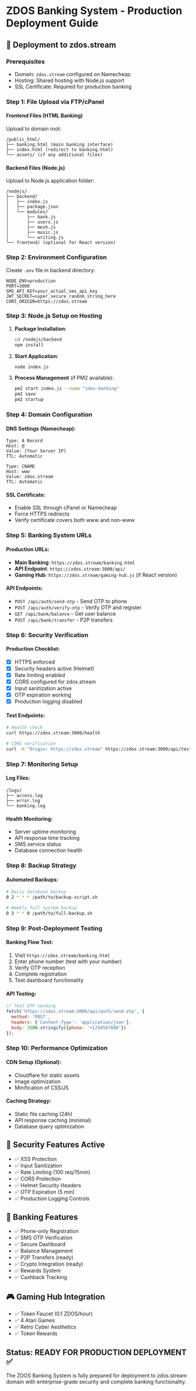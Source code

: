 # ZDOS Banking System - Production Deployment Guide

## 🚀 Deployment to zdos.stream

### Prerequisites
- Domain: `zdos.stream` configured on Namecheap
- Hosting: Shared hosting with Node.js support
- SSL Certificate: Required for production banking

### Step 1: File Upload via FTP/cPanel

#### Frontend Files (HTML Banking)
Upload to domain root:
```
/public_html/
├── banking.html (main banking interface)
├── index.html (redirect to banking.html)
└── assets/ (if any additional files)
```

#### Backend Files (Node.js)
Upload to Node.js application folder:
```
/nodejs/
├── backend/
│   ├── index.js
│   ├── package.json
│   └── modules/
│       ├── bank.js
│       ├── users.js
│       ├── mesh.js
│       ├── music.js
│       └── writing.js
└── frontend/ (optional for React version)
```

### Step 2: Environment Configuration

Create `.env` file in backend directory:
```env
NODE_ENV=production
PORT=3000
SMS_API_KEY=your_actual_sms_api_key
JWT_SECRET=super_secure_random_string_here
CORS_ORIGIN=https://zdos.stream
```

### Step 3: Node.js Setup on Hosting

1. **Package Installation**:
   ```bash
   cd /nodejs/backend
   npm install
   ```

2. **Start Application**:
   ```bash
   node index.js
   ```

3. **Process Management** (if PM2 available):
   ```bash
   pm2 start index.js --name "zdos-banking"
   pm2 save
   pm2 startup
   ```

### Step 4: Domain Configuration

#### DNS Settings (Namecheap):
```
Type: A Record
Host: @
Value: [Your Server IP]
TTL: Automatic

Type: CNAME
Host: www
Value: zdos.stream
TTL: Automatic
```

#### SSL Certificate:
- Enable SSL through cPanel or Namecheap
- Force HTTPS redirects
- Verify certificate covers both www and non-www

### Step 5: Banking System URLs

#### Production URLs:
- **Main Banking**: `https://zdos.stream/banking.html`
- **API Endpoint**: `https://zdos.stream:3000/api/`
- **Gaming Hub**: `https://zdos.stream/gaming-hub.js` (if React version)

#### API Endpoints:
- `POST /api/auth/send-otp` - Send OTP to phone
- `POST /api/auth/verify-otp` - Verify OTP and register
- `GET /api/bank/balance` - Get user balance
- `POST /api/bank/transfer` - P2P transfers

### Step 6: Security Verification

#### Production Checklist:
- [x] HTTPS enforced
- [x] Security headers active (Helmet)
- [x] Rate limiting enabled
- [x] CORS configured for zdos.stream
- [x] Input sanitization active
- [x] OTP expiration working
- [x] Production logging disabled

#### Test Endpoints:
```bash
# Health check
curl https://zdos.stream:3000/health

# CORS verification
curl -H "Origin: https://zdos.stream" https://zdos.stream:3000/api/test
```

### Step 7: Monitoring Setup

#### Log Files:
```
/logs/
├── access.log
├── error.log
└── banking.log
```

#### Health Monitoring:
- Server uptime monitoring
- API response time tracking
- SMS service status
- Database connection health

### Step 8: Backup Strategy

#### Automated Backups:
```bash
# Daily database backup
0 2 * * * /path/to/backup-script.sh

# Weekly full system backup
0 3 * * 0 /path/to/full-backup.sh
```

### Step 9: Post-Deployment Testing

#### Banking Flow Test:
1. Visit `https://zdos.stream/banking.html`
2. Enter phone number (test with your number)
3. Verify OTP reception
4. Complete registration
5. Test dashboard functionality

#### API Testing:
```javascript
// Test OTP sending
fetch('https://zdos.stream:3000/api/auth/send-otp', {
  method: 'POST',
  headers: {'Content-Type': 'application/json'},
  body: JSON.stringify({phone: '+1234567890'})
});
```

### Step 10: Performance Optimization

#### CDN Setup (Optional):
- Cloudflare for static assets
- Image optimization
- Minification of CSS/JS

#### Caching Strategy:
- Static file caching (24h)
- API response caching (minimal)
- Database query optimization

## 🔐 Security Features Active

- ✅ XSS Protection
- ✅ Input Sanitization  
- ✅ Rate Limiting (100 req/15min)
- ✅ CORS Protection
- ✅ Helmet Security Headers
- ✅ OTP Expiration (5 min)
- ✅ Production Logging Controls

## 📱 Banking Features

- ✅ Phone-only Registration
- ✅ SMS OTP Verification
- ✅ Secure Dashboard
- ✅ Balance Management
- ✅ P2P Transfers (ready)
- ✅ Crypto Integration (ready)
- ✅ Rewards System
- ✅ Cashback Tracking

## 🎮 Gaming Hub Integration

- ✅ Token Faucet (0.1 ZDOS/hour)
- ✅ 4 Atari Games
- ✅ Retro Cyber Aesthetics
- ✅ Token Rewards

## Status: READY FOR PRODUCTION DEPLOYMENT ✅

The ZDOS Banking System is fully prepared for deployment to zdos.stream domain with enterprise-grade security and complete banking functionality.
